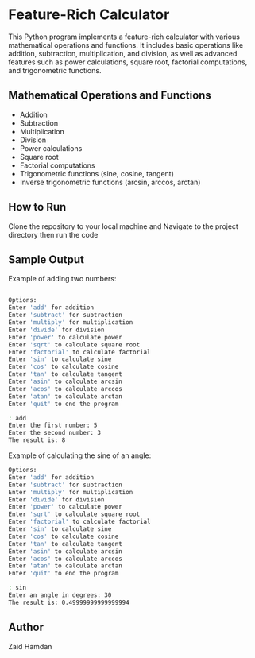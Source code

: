 # Feature-Rich Calculator

This Python program implements a feature-rich calculator with various mathematical operations and functions. It includes basic operations like addition, subtraction, multiplication, and division, as well as advanced features such as power calculations, square root, factorial computations, and trigonometric functions.

## Mathematical Operations and Functions

- Addition
- Subtraction
- Multiplication
- Division
- Power calculations
- Square root
- Factorial computations
- Trigonometric functions (sine, cosine, tangent)
- Inverse trigonometric functions (arcsin, arccos, arctan)

## How to Run
 Clone the repository to your local machine and Navigate to the project directory then run the code 

## Sample Output
Example of adding two numbers:
```bash

Options:
Enter 'add' for addition
Enter 'subtract' for subtraction
Enter 'multiply' for multiplication
Enter 'divide' for division
Enter 'power' to calculate power
Enter 'sqrt' to calculate square root
Enter 'factorial' to calculate factorial
Enter 'sin' to calculate sine
Enter 'cos' to calculate cosine
Enter 'tan' to calculate tangent
Enter 'asin' to calculate arcsin
Enter 'acos' to calculate arccos
Enter 'atan' to calculate arctan
Enter 'quit' to end the program

: add
Enter the first number: 5
Enter the second number: 3
The result is: 8
```

Example of calculating the sine of an angle:

```bash
Options:
Enter 'add' for addition
Enter 'subtract' for subtraction
Enter 'multiply' for multiplication
Enter 'divide' for division
Enter 'power' to calculate power
Enter 'sqrt' to calculate square root
Enter 'factorial' to calculate factorial
Enter 'sin' to calculate sine
Enter 'cos' to calculate cosine
Enter 'tan' to calculate tangent
Enter 'asin' to calculate arcsin
Enter 'acos' to calculate arccos
Enter 'atan' to calculate arctan
Enter 'quit' to end the program

: sin
Enter an angle in degrees: 30
The result is: 0.49999999999999994
```

## Author

Zaid Hamdan
